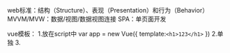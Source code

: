 web标准：结构（Structure）、表现（Presentation）和行为（Behavior）
MVVM/MVW：数据/视图/数据视图连接
SPA：单页面开发

vue模板：
1.放在script中
var app = new Vue({
	template:`
		<h1>123</h1>
	`
})
2.单独
<template id="app">
	
</template>
<script>
	var app = new Vue({
		template:'#app'
	})
</script>
3.
	<script type="x-template" id="a">
		<h1></h1>	
	</script>
	<script>

	</script>

箭头函数：var add=(x,y)=>(x+y);